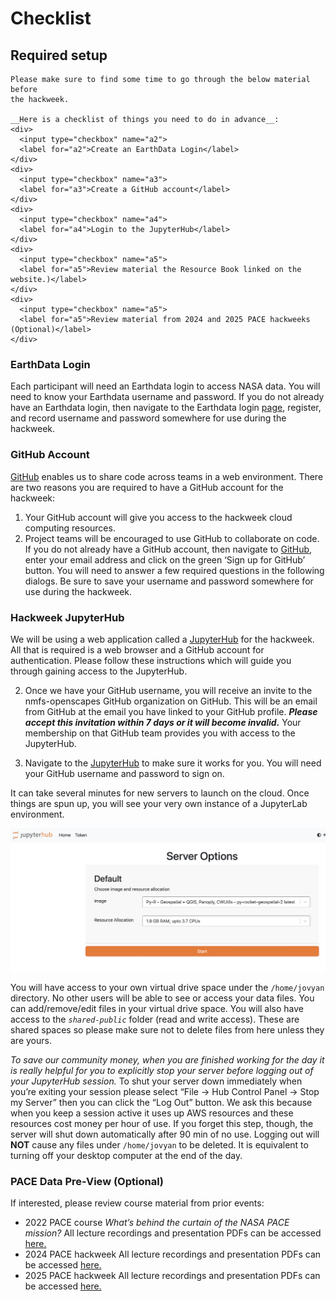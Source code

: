 # Checklist
## Required setup

```{attention}
Please make sure to find some time to go through the below material before
the hackweek.

__Here is a checklist of things you need to do in advance__:
<div>
  <input type="checkbox" name="a2">
  <label for="a2">Create an EarthData Login</label>
</div>
<div>
  <input type="checkbox" name="a3">
  <label for="a3">Create a GitHub account</label>
</div>
<div>
  <input type="checkbox" name="a4">
  <label for="a4">Login to the JupyterHub</label>
</div>
<div>
  <input type="checkbox" name="a5">
  <label for="a5">Review material the Resource Book linked on the website.)</label>
</div>
<div>
  <input type="checkbox" name="a5">
  <label for="a5">Review material from 2024 and 2025 PACE hackweeks (Optional)</label>
</div>
```

### EarthData Login

Each participant will need an Earthdata login to access NASA data. You will need to know your Earthdata username and password. 
If you do not already have an Earthdata login, then navigate to the Earthdata login [page](https://urs.earthdata.nasa.gov/),
register, and record username and password somewhere for use during the hackweek. 

### GitHub Account

[GitHub](https://github.com/) enables us to share code across teams in a web environment.
There are two reasons you are required to have a GitHub account for the hackweek:
1. Your GitHub account will give you access to the hackweek cloud computing resources.
2. Project teams will be encouraged to use GitHub to collaborate on code.
If you do not already have a GitHub account, then navigate to [GitHub](https://github.com/), enter your email address and click on the green ‘Sign up for GitHub’ button. 
You will need to answer a few required questions in the following dialogs. Be sure to save your username 
and password somewhere for use during the hackweek.

### Hackweek JupyterHub

We will be using a web application called a [JupyterHub](https://jupyterhub.readthedocs.io/en/stable/) for the hackweek. 
All that is required is a web browser and a GitHub account for authentication. 
Please follow these instructions which will guide you through gaining access to the JupyterHub. 

2. Once we have your GitHub username, you will receive an invite to the nmfs-openscapes GitHub organization on GitHub. This will be an email from GitHub at the email you have linked to your GitHub profile. ***Please accept this invitation within 7 days or it will become invalid.*** Your membership on that GitHub team provides you with access to the JupyterHub. 

3. Navigate to the [JupyterHub](https://workshop.nmfs-openscapes.2i2c.cloud/) to make sure it works for you. You will need your GitHub username and password to sign on. 

It can take several minutes for new servers to launch on the cloud. Once things are spun up, you will see your very own instance of a JupyterLab environment. 

![server_options](../img/server_options.png)

You will have access to your own virtual drive space under the `/home/jovyan` directory. No other users will be able to see or access your data files. You can add/remove/edit files in your virtual drive space. You will also have access to the  *`shared-public`* folder (read and write access). These are shared spaces so please make sure not to delete files from here unless they are yours.

*To save our community money, when you are finished working for the day it is really helpful for you to explicitly stop your server before logging out of your JupyterHub session.* To shut your server down immediately when you’re exiting your session please select “File -> Hub Control Panel -> Stop my Server” then you can click the “Log Out” button. We ask this because when you keep a session active it uses up AWS resources and these resources cost money per hour of use. If you forget this step, though, the server will shut down automatically after 90 min of no use.
Logging out will **NOT** cause any files under `/home/jovyan` to be deleted. It is equivalent to turning off your desktop computer at the end of the day.


### PACE Data Pre-View (Optional) 

If interested, please review course material from prior events:

- 2022 PACE course *What’s behind the curtain of the NASA PACE mission?* All lecture recordings and presentation PDFs can be accessed [here.](https://www.us-ocb.org/pace-mission-training-activity/)
- 2024 PACE hackweek All lecture recordings and presentation PDFs can be accessed [here.](https://pacehackweek.github.io/pace-2024/)
- 2025 PACE hackweek All lecture recordings and presentation PDFs can be accessed [here.](https://pacehackweek.github.io/pace-2025/)

